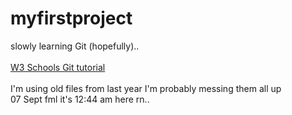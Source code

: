 # myfirstproject
slowly learning Git (hopefully)..
<br><br>
[W3 Schools Git tutorial](https://www.w3schools.com/git/default.asp?remote=github)
<br><br>
I'm using old files from last year I'm probably messing them all up
<br>
07 Sept fml
it's 12:44 am here rn..

